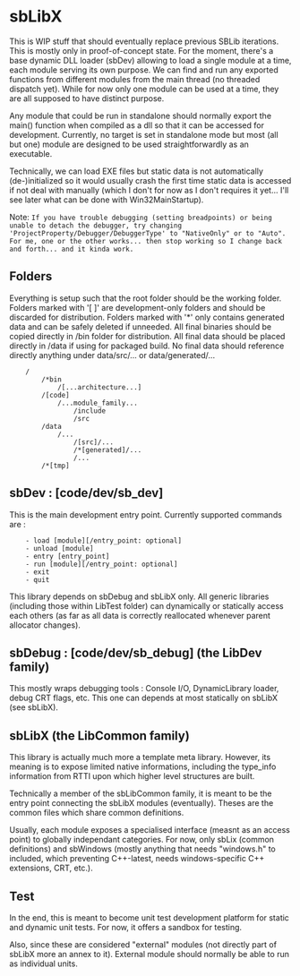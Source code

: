 # sbLibX
This is WIP stuff that should eventually replace previous SBLib iterations. This is mostly only in proof-of-concept state.
For the moment, there's a base dynamic DLL loader (sbDev) allowing to load a single module at a time, each module serving its own purpose.
We can find and run any exported functions  from different modules from the main thread (no threaded dispatch yet).
While for now only one module can be used at a time, they are all supposed to have distinct purpose.

Any module that could be run in standalone should normally export the main() function when compiled as a dll so
that it can be accessed for development. Currently, no target is set in standalone mode but most (all but one) module
are designed to be used straightforwardly as an executable.

Technically, we can load EXE files but static data is not automatically (de-)initialized so it would usually crash the first
time static data is accessed if not deal with manually (which I don't for now as I don't requires it yet... I'll see later what can
be done with Win32MainStartup).

Note: ``If you have trouble debugging (setting breadpoints) or being unable to detach the debugger,
try changing 'ProjectProperty/Debugger/DebuggerType' to "NativeOnly" or to "Auto". For me, one or the other
works... then stop working so I change back and forth... and it kinda work.``


## Folders
Everything is setup such that the root folder should be the working folder.
Folders marked with '[ ]' are development-only folders and should be discarded for distribution.
Folders marked with '*' only contains generated data and can be safely deleted if unneeded.
All final binaries should be copied directly in /bin folder for distribution.
All final data should be placed directly in /data if using for packaged build. No final data should reference directly anything under data/src/... or data/generated/...
```
	/
		/*bin
			/[...architecture...]
		/[code]
			/...module_family...
				/include
				/src
		/data
			/...
				/[src]/...
				/*[generated]/...
				/...
		/*[tmp]
```

## sbDev : [code/dev/sb_dev] 
This is the main development entry point.
Currently supported commands are :
```
	- load [module][/entry_point: optional]
	- unload [module]
	- entry [entry_point]
	- run [module][/entry_point: optional]
	- exit
	- quit
```
This library depends on sbDebug and sbLibX only.
All generic libraries (including those within LibTest folder) can dynamically 
or statically access each others (as far as all data is correctly reallocated whenever parent allocator changes).

## sbDebug : [code/dev/sb_debug] (the LibDev family)
This mostly wraps debugging tools : Console I/O, DynamicLibrary loader, debug CRT flags, etc.
This one can depends at most statically on sbLibX (see sbLibX).

## sbLibX (the LibCommon family)
This library is actually much more a template meta library. However, its meaning is to expose limited
native informations, including the type_info information from RTTI upon which higher level structures are built.

Technically a member of the sbLibCommon family,
it is meant to be the entry point connecting the sbLibX modules
(eventually). Theses are the common files which share common definitions.

Usually, each module exposes a specialised interface (measnt as an access point)
to globally independant categories. For now, only sbLix (common definitions)
and sbWindows (mostly anything that needs "windows.h" to included,
which preventing C\+\+-latest, needs windows-specific C++ extensions, CRT, etc.).

## Test

In the end, this is meant to become unit test development platform for
static and dynamic unit tests. For now, it offers a sandbox for testing.

Also, since these are considered "external" modules (not directly part of sbLibX
more an annex to it). External module should normally be able to run
as individual units.
